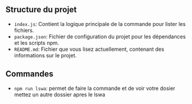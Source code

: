 ## Structure du projet

- `index.js`: Contient la logique principale de la commande pour lister les fichiers.
- `package.json`: Fichier de configuration du projet pour les dépendances et les scripts npm.
- `README.md`: Fichier que vous lisez actuellement, contenant des informations sur le projet.

## Commandes
- `npm run lswa`: permet de faire la commande et de voir votre dosier mettez un autre dossier apres le lswa
